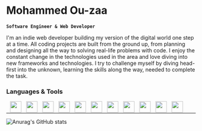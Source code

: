 # Mohammed Ou-zaa

**`Software Engineer & Web Developer`**

I'm an indie web developer building my version of the digital world one step at a time. All coding projects are built from the ground up, from planning and designing all the way to solving real-life problems with code.
I enjoy the constant change in the technologies used in the area and love diving into new frameworks and technologies.
I try to challenge myself by diving head-first into the unknown, learning the skills along the way, needed to complete the task.

### Languages & Tools


<img align="left" width="30px" style="padding-left:10px" src="https://cdn.jsdelivr.net/gh/devicons/devicon/icons/html5/html5-original.svg" />
<img align="left" width="30px" style="padding-left:10px" src="https://cdn.jsdelivr.net/gh/devicons/devicon/icons/css3/css3-original.svg" />
<img align="left" width="30px" style="padding-left:10px" src="https://cdn.jsdelivr.net/gh/devicons/devicon/icons/javascript/javascript-original.svg" />
<img align="left" width="30px" style="padding-left:10px" src="https://cdn.jsdelivr.net/gh/devicons/devicon/icons/python/python-original.svg" />
<img align="left" width="30px" style="padding-left:10px" src="https://cdn.jsdelivr.net/gh/devicons/devicon/icons/git/git-original.svg" />
<img align="left" width="30px" style="padding-left:10px" src="https://cdn.jsdelivr.net/gh/devicons/devicon/icons/django/django-plain-wordmark.svg" />
<img align="left" width="30px" style="padding-left:10px" src="https://cdn.jsdelivr.net/gh/devicons/devicon/icons/react/react-original.svg" />
<img align="left" width="30px" style="padding-left:10px" src="https://cdn.jsdelivr.net/gh/devicons/devicon/icons/linux/linux-original.svg" />
<img align="left" width="30px" style="padding-left:10px" src="https://cdn.jsdelivr.net/gh/devicons/devicon/icons/c/c-original.svg" />
<img align="left" width="30px" style="padding-left:10px" src="https://cdn.jsdelivr.net/gh/devicons/devicon/icons/mysql/mysql-original-wordmark.svg" />
<img align="left" width="30px" style="padding-left:10px" src="https://cdn.jsdelivr.net/gh/devicons/devicon/icons/sqlite/sqlite-original-wordmark.svg" />
<br/>

---
          
![Anurag's GitHub stats](https://github-readme-stats.vercel.app/api?username=OU-ZAA&show_icons=true&theme=radical)
